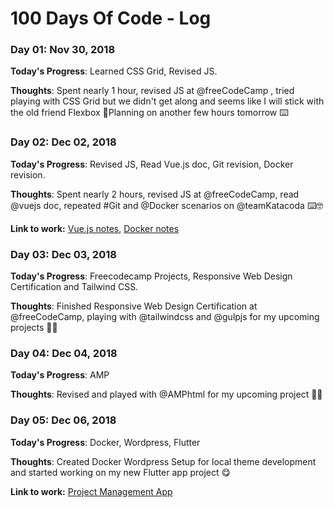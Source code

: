 # 100 Days Of Code - Log

### Day 01: Nov 30, 2018

**Today's Progress**: Learned CSS Grid, Revised JS.

**Thoughts**: Spent nearly 1 hour, revised JS at @freeCodeCamp , tried playing with CSS Grid but we didn't get along and seems like I will stick with the old friend Flexbox 🤣Planning on another few hours tomorrow ⌨️

### Day 02: Dec 02, 2018

**Today's Progress**: Revised JS, Read Vue.js doc, Git revision, Docker revision.

**Thoughts**: Spent nearly 2 hours, revised JS at @freeCodeCamp, read @vuejs doc, repeated #Git and @Docker scenarios on @teamKatacoda ⌨️🤓

**Link to work:** [Vue.js notes](https://goo.gl/9XezV9), [Docker notes](https://www.notion.so/raunakhajela/Docker-c80a56a037fc4b0ba170dfb6389de8b5)

### Day 03: Dec 03, 2018

**Today's Progress**: Freecodecamp Projects, Responsive Web Design Certification and Tailwind CSS.

**Thoughts**: Finished Responsive Web Design Certification at @freeCodeCamp, playing with @tailwindcss and @gulpjs for my upcoming projects 🖖🥤

### Day 04: Dec 04, 2018

**Today's Progress**: AMP

**Thoughts**: Revised and played with @AMPhtml for my upcoming project 🖖📱

### Day 05: Dec 06, 2018

**Today's Progress**: Docker, Wordpress, Flutter

**Thoughts**: Created Docker Wordpress Setup for local theme development and started working on my new Flutter app project 😋

**Link to work:** [Project Management App](https://github.com/raunakhajela/project-management-app)

